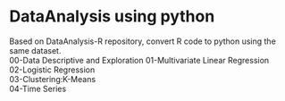 # DataAnalysis using python
Based on DataAnalysis-R repository, convert R code to python using the same dataset.   
00-Data Descriptive and Exploration 
01-Multivariate Linear Regression  
02-Logistic Regression  
03-Clustering:K-Means  
04-Time Series

